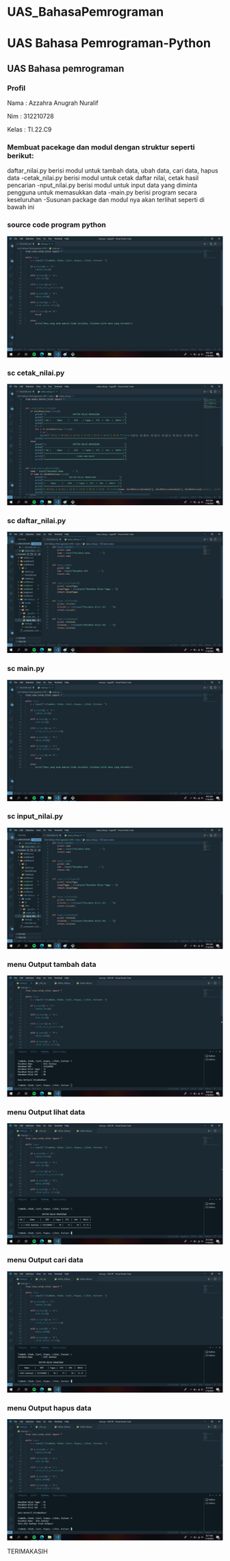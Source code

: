 # UAS_BahasaPemrograman
# UAS Bahasa Pemrograman-Python

## UAS Bahasa pemrograman
### Profil
Nama : Azzahra Anugrah Nuralif

Nim : 312210728

Kelas : TI.22.C9


### Membuat pacekage dan modul dengan struktur seperti berikut:

daftar_nilai.py berisi modul untuk tambah data, ubah data, cari data, hapus data -cetak_nilai.py berisi modul untuk cetak daftar nilai, cetak hasil pencarian -nput_nilai.py berisi modul untuk input data yang diminta pengguna untuk memasukkan data -main.py berisi program secara keseluruhan -Susunan package dan modul nya akan terlihat seperti di bawah ini

### source code program python 
![ing](https://github.com/NjahCoetz/UAS_BahasaPemrograman/blob/main/image/uas1.png)

### sc cetak_nilai.py
![ing](https://github.com/NjahCoetz/UAS_BahasaPemrograman/blob/main/image/uas2.png)

### sc daftar_nilai.py
![ing](https://github.com/NjahCoetz/UAS_BahasaPemrograman/blob/main/image/uas3.png)

### sc main.py
![ing](https://github.com/NjahCoetz/UAS_BahasaPemrograman/blob/main/image/uas4.png)

### sc input_nilai.py
![ing](https://github.com/NjahCoetz/UAS_BahasaPemrograman/blob/main/image/uas5.png)

### menu Output tambah data
![ing](https://github.com/NjahCoetz/UAS_BahasaPemrograman/blob/main/image/uas6.png)

### menu Output lihat data
![ing](https://github.com/NjahCoetz/UAS_BahasaPemrograman/blob/main/image/uas7.png)

### menu Output cari data
![ing](https://github.com/NjahCoetz/UAS_BahasaPemrograman/blob/main/image/uas8.png)

### menu Output hapus data
![ing](https://github.com/NjahCoetz/UAS_BahasaPemrograman/blob/main/image/uas9.png)

TERIMAKASIH
